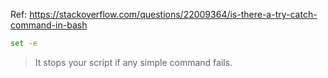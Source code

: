 Ref: https://stackoverflow.com/questions/22009364/is-there-a-try-catch-command-in-bash

```bash
set -e
```
> It stops your script if any simple command fails.